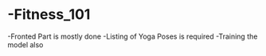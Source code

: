 # -Fitness_101

-Fronted Part is mostly done
-Listing of Yoga Poses is required
-Training the model also
